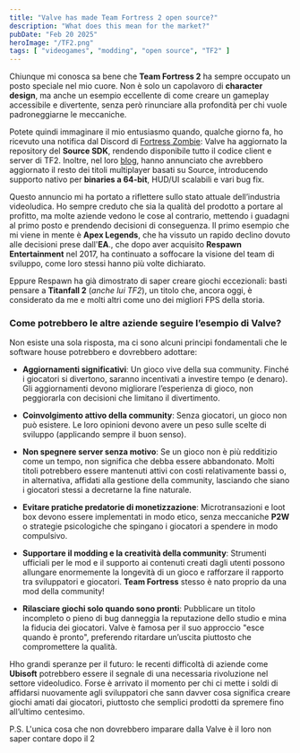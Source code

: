 ```yaml
---
title: "Valve has made Team Fortress 2 open source?"
description: "What does this mean for the market?"
pubDate: "Feb 20 2025"
heroImage: "/TF2.png"
tags: [ "videogames", "modding", "open source", "TF2" ]
---
```





Chiunque mi conosca sa bene che **Team Fortress 2** ha sempre occupato un posto speciale nel mio cuore. Non è solo un capolavoro di **character design**, ma anche un esempio eccellente di come creare un gameplay accessibile e divertente, senza però rinunciare alla profondità per chi vuole padroneggiarne le meccaniche.

Potete quindi immaginare il mio entusiasmo quando, qualche giorno fa, ho ricevuto una notifica dal Discord di <a target="_blank" href="https://discord.gg/ZnZD9PjqFR">Fortress Zombie</a>: Valve ha aggiornato la repository del **Source SDK**, rendendo disponibile tutto il codice client e server di TF2. Inoltre, nel loro <a href="https://www.teamfortress.com/post.php?id=238809" target="_blank">blog</a>, hanno annunciato che avrebbero aggiornato il resto dei titoli multiplayer basati su Source, introducendo supporto nativo per **binaries a 64-bit**, HUD/UI scalabili e vari bug fix.

Questo annuncio mi ha portato a riflettere sullo stato attuale dell’industria videoludica. Ho sempre creduto che sia la qualità del prodotto a portare al profitto, ma molte aziende vedono le cose al contrario, mettendo i guadagni al primo posto e prendendo decisioni di conseguenza. Il primo esempio che mi viene in mente è **Apex Legends**, che ha vissuto un rapido declino dovuto alle decisioni prese dall'**EA**., che dopo aver acquisito **Respawn Entertainment** nel 2017, ha continuato a soffocare la visione del team di sviluppo, come loro stessi hanno più volte dichiarato.

Eppure Respawn ha già dimostrato di saper creare giochi eccezionali: basti pensare a **Titanfall 2** (*anche lui TF2*), un titolo che, ancora oggi, è considerato da me e molti altri come uno dei migliori FPS della storia.

### Come potrebbero le altre aziende seguire l’esempio di Valve?
Non esiste una sola risposta, ma ci sono alcuni principi fondamentali che le software house potrebbero e dovrebbero adottare:

- **Aggiornamenti significativi**: Un gioco vive della sua community. Finché i giocatori si divertono, saranno incentivati a investire tempo (e denaro). Gli aggiornamenti devono migliorare l’esperienza di gioco, non peggiorarla con decisioni che limitano il divertimento.
  
- **Coinvolgimento attivo della community**: Senza giocatori, un gioco non può esistere. Le loro opinioni devono avere un peso sulle scelte di sviluppo (applicando sempre il buon senso).
  
- **Non spegnere server senza motivo**: Se un gioco non è più redditizio come un tempo, non significa che debba essere abbandonato. Molti titoli potrebbero essere mantenuti attivi con costi relativamente bassi o, in alternativa, affidati alla gestione della community, lasciando che siano i giocatori stessi a decretarne la fine naturale.
  
- **Evitare pratiche predatorie di monetizzazione**: Microtransazioni e loot box devono essere implementati in modo etico, senza meccaniche **P2W** o strategie psicologiche che spingano i giocatori a spendere in modo compulsivo.
  
- **Supportare il modding e la creatività della community**: Strumenti ufficiali per le mod e il supporto ai contenuti creati dagli utenti possono allungare enormemente la longevità di un gioco e rafforzare il rapporto tra sviluppatori e giocatori. **Team Fortress** stesso è nato proprio da una mod della community!
  
- **Rilasciare giochi solo quando sono pronti**: Pubblicare un titolo incompleto o pieno di bug danneggia la reputazione dello studio e mina la fiducia dei giocatori. Valve è famosa per il suo approccio "esce quando è pronto", preferendo ritardare un’uscita piuttosto che compromettere la qualità.
  
Hho grandi speranze per il futuro: le recenti difficoltà di aziende come **Ubisoft** potrebbero essere il segnale di una necessaria rivoluzione nel settore videoludico. Forse è arrivato il momento per chi ci mette i soldi di affidarsi nuovamente agli sviluppatori che sann davver cosa significa creare giochi amati dai giocatori, piuttosto che semplici prodotti da spremere fino all’ultimo centesimo.

P.S. L'unica cosa che non dovrebbero imparare dalla Valve è il loro non saper contare dopo il 2